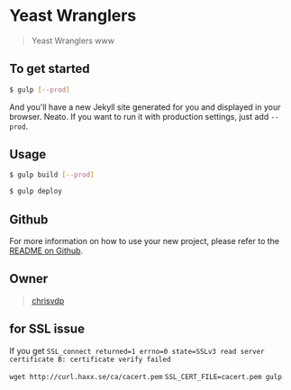 # Yeast Wranglers

> Yeast Wranglers www

## To get started

```sh
$ gulp [--prod]
```

And you'll have a new Jekyll site generated for you and displayed in your
browser. Neato. If you want to run it with production settings, just add
`--prod`.

## Usage

```sh
$ gulp build [--prod]
```

```sh
$ gulp deploy
```

## Github
For more information on how to use your new project, please refer to the [README
on Github](https://github.com/sondr3/generator-jekyllized).

## Owner

> [chrisvdp]()

## for SSL issue

If you get `SSL_connect returned=1 errno=0 state=SSLv3 read server certificate B: certificate verify failed`

`wget http://curl.haxx.se/ca/cacert.pem`
`SSL_CERT_FILE=cacert.pem gulp`
